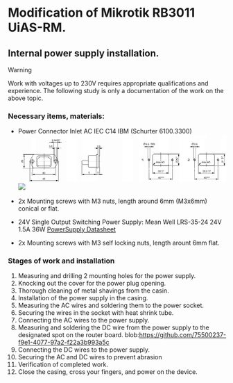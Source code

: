 # Modification of Mikrotik RB3011 UiAS-RM.
## Internal power supply installation.

> [!WARNING]
> Work with voltages up to 230V requires appropriate qualifications and experience.
> The following study is only a documentation of the work on the above topic.

### Necessary items, materials:

- Power Connector Inlet AC IEC C14 IBM (Schurter 6100.3300)
![](https://github.com/dMbski/mod-CRS326-intPS-FAN/blob/f8333734e8bbd605ca0092e646631674a3d16567/images/Schurter-6100-3300.png)
![](images/Schurter-6100-3300photo.jpg)

- 2x Mounting screws with M3 nuts, length around 6mm (M3x6mm) conical or flat.
- 24V Single Output Switching Power Supply: Mean Well LRS-35-24 24V 1.5A 36W
[PowerSupply Datasheet](/images/LRS-35-SPEC.PDF)
- 2x Mounting screws with M3 self locking nuts, length arount 6mm flat.

### Stages of work and installation
1. Measuring and drilling 2 mounting holes for the power supply.
2. Knocking out the cover for the power plug opening.
3. Thorough cleaning of metal shavings from the casin.
4. Installation of the power supply in the casing.
5. Measuring the AC wires and soldering them to the power socket.
6. Securing the wires in the socket with heat shrink tube.
7. Connecting the AC wires to the power supply.
8. Measuring and soldering the DC wire from the power supply to the designated spot on the router board.
blob:https://github.com/75500237-f9e1-4077-97a2-f22a3b993a5c
9. Connecting the DC wires to the power supply.
10. Securing the AC and DC wires to prevent abrasion
11. Verification of completed work.
12. Close the casing, cross your fingers, and power on the device.

